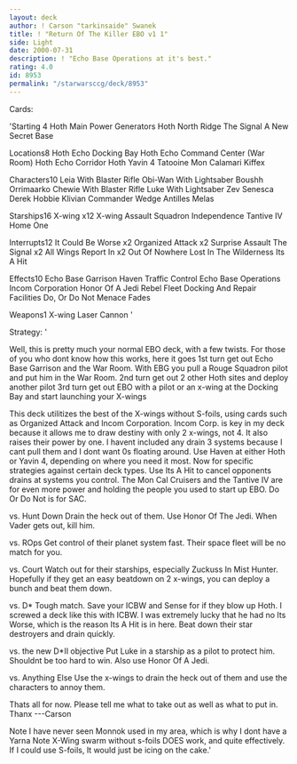 ```yaml
---
layout: deck
author: ! Carson "tarkinsaide" Swanek
title: ! "Return Of The Killer EBO v1 1"
side: Light
date: 2000-07-31
description: ! "Echo Base Operations at it's best."
rating: 4.0
id: 8953
permalink: "/starwarsccg/deck/8953"
---
```

Cards: 

'Starting 4
Hoth Main Power Generators
Hoth North Ridge
The Signal
A New Secret Base

Locations8
Hoth Echo Docking Bay
Hoth Echo Command Center (War Room)
Hoth Echo Corridor
Hoth
Yavin 4
Tatooine
Mon Calamari
Kiffex

Characters10
Leia With Blaster Rifle
Obi-Wan With Lightsaber
Boushh
Orrimaarko
Chewie With Blaster Rifle
Luke With Lightsaber
Zev Senesca
Derek Hobbie Klivian
Commander Wedge Antilles
Melas

Starships16
X-wing x12
X-wing Assault Squadron
Independence
Tantive IV
Home One

Interrupts12
It Could Be Worse x2
Organized Attack x2
Surprise Assault
The Signal x2
All Wings Report In x2
Out Of Nowhere
Lost In The Wilderness
Its A Hit

Effects10
Echo Base Garrison
Haven
Traffic Control
Echo Base Operations
Incom Corporation
Honor Of A Jedi
Rebel Fleet
Docking And Repair Facilities
Do, Or Do Not
Menace Fades


Weapons1
X-wing Laser Cannon
'

Strategy: '

Well, this is pretty much your normal EBO deck, with a few twists.	For those of you who dont know how this works, here it goes
1st turn get out Echo Base Garrison and the War Room.	With EBG you pull a Rouge Squadron pilot and put him in the War Room.
2nd turn get out 2 other Hoth sites and deploy another pilot
3rd turn get out EBO with a pilot or an x-wing at the Docking Bay and start launching your X-wings

This deck utilitizes the best of the X-wings without S-foils, using cards such as Organized Attack and Incom Corporation.  Incom Corp. is key in my deck because it allows me to draw destiny with only 2 x-wings, not 4.  It also raises their power by one.  I havent included any drain 3 systems because I cant pull them and I dont want 0s floating around.  Use Haven at either Hoth or Yavin 4, depending on where you need it most.  Now for specific strategies against certain deck types.  Use Its A Hit to cancel opponents drains at systems you control.  The Mon Cal Cruisers and the Tantive IV are for even more power and holding the people you used to start up EBO.  Do Or Do Not is for SAC.

vs. Hunt Down Drain the heck out of them.  Use Honor Of The Jedi.  When Vader gets out, kill him.

vs. ROps Get control of their planet system fast.  Their space fleet will be no match for you.

vs. Court Watch out for their starships, especially Zuckuss In Mist Hunter.  Hopefully if they get an easy beatdown on 2 x-wings, you can deploy a bunch and beat them down.

vs. D* Tough match.  Save your ICBW and Sense for if they blow up Hoth.  I screwed a deck like this with ICBW.  I was extremely lucky that he had no Its Worse, which is the reason Its A Hit is in here.  Beat down their star destroyers and drain quickly.

vs. the new D*II objective  Put Luke in a starship as a pilot to protect him.	Shouldnt be too hard to win.  Also use Honor Of A Jedi.

vs. Anything Else Use the x-wings to drain the heck out of them and use the characters to annoy them.

Thats all for now.  Please tell me what to take out as well as what to put in.
Thanx
---Carson

Note I have never seen Monnok used in my area, which is why I dont have a Yarna
Note X-Wing swarm without s-foils DOES work, and quite effectively.  If I could use S-foils, It would just be icing on the cake.'
